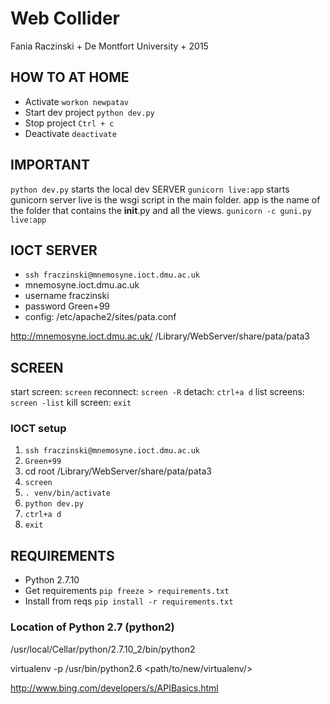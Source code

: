 
# Web Collider

Fania Raczinski + De Montfort University + 2015

## HOW TO AT HOME

- Activate ```workon newpatav```
- Start dev project ```python dev.py```
- Stop project ```Ctrl + c```
- Deactivate ```deactivate```


## IMPORTANT
```python dev.py``` starts the local dev SERVER
```gunicorn live:app```  starts gunicorn server
live is the wsgi script in the main folder.
app is the name of the folder that contains the __init__.py and all the views.
```gunicorn -c guni.py live:app```


## IOCT SERVER
- ```ssh fraczinski@mnemosyne.ioct.dmu.ac.uk```
- mnemosyne.ioct.dmu.ac.uk
- username fraczinski
- password Green+99
- config: /etc/apache2/sites/pata.conf

http://mnemosyne.ioct.dmu.ac.uk/
/Library/WebServer/share/pata/pata3


## SCREEN
start screen: ```screen```
reconnect: ```screen -R```
detach:	```ctrl+a d```
list screens: ```screen -list```
kill screen: ```exit```


### IOCT setup

1. ```ssh fraczinski@mnemosyne.ioct.dmu.ac.uk```
2. ```Green+99```
3. cd root /Library/WebServer/share/pata/pata3
4. ```screen```
5. ```. venv/bin/activate```
6. ```python dev.py```
7. ```ctrl+a d```
8. ```exit```


## REQUIREMENTS

- Python 2.7.10
- Get requirements ```pip freeze > requirements.txt```
- Install from reqs ```pip install -r requirements.txt```

### Location of Python 2.7 (python2)
/usr/local/Cellar/python/2.7.10_2/bin/python2

virtualenv -p /usr/bin/python2.6 <path/to/new/virtualenv/>

http://www.bing.com/developers/s/APIBasics.html
